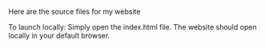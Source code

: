 Here are the source files for my website

To launch locally:
  Simply open the index.html file. The website should open locally in your default browser.
